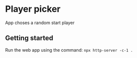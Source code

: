 # Player picker
App choses a random start player


## Getting started

Run the web app using the command: `npx http-server -c-1 .`
